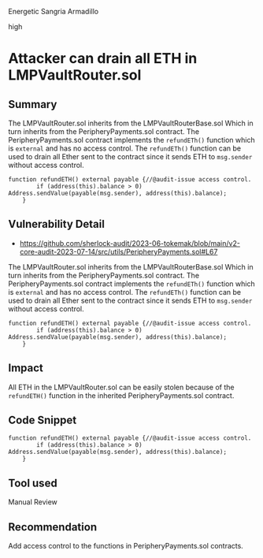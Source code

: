 Energetic Sangria Armadillo

high

# Attacker can drain all ETH in LMPVaultRouter.sol
## Summary
The LMPVaultRouter.sol inherits from the LMPVaultRouterBase.sol Which in turn inherits from the PeripheryPayments.sol contract. The PeripheryPayments.sol contract implements the `refundETh()` function which is `external` and has no access control. The `refundETh()` function can be used to drain all Ether sent to the contract since it sends ETH to `msg.sender` without access control.
```solidity
function refundETH() external payable {//@audit-issue access control.
        if (address(this).balance > 0) Address.sendValue(payable(msg.sender), address(this).balance);
    }
```
## Vulnerability Detail

- https://github.com/sherlock-audit/2023-06-tokemak/blob/main/v2-core-audit-2023-07-14/src/utils/PeripheryPayments.sol#L67

The LMPVaultRouter.sol inherits from the LMPVaultRouterBase.sol Which in turn inherits from the PeripheryPayments.sol contract. The PeripheryPayments.sol contract implements the `refundETh()` function which is `external` and has no access control. The `refundETh()` function can be used to drain all Ether sent to the contract since it sends ETH to `msg.sender` without access control.
```solidity
function refundETH() external payable {//@audit-issue access control.
        if (address(this).balance > 0) Address.sendValue(payable(msg.sender), address(this).balance);
    }
```
## Impact
All ETH in the LMPVaultRouter.sol can be easily stolen because of the `refundETH()` function in the inherited PeripheryPayments.sol contract.

## Code Snippet
```solidity
function refundETH() external payable {//@audit-issue access control.
        if (address(this).balance > 0) Address.sendValue(payable(msg.sender), address(this).balance);
    }
```
## Tool used
Manual Review

## Recommendation
Add access control to the functions in PeripheryPayments.sol contracts.